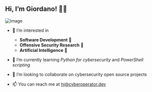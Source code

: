 ## Hi, I’m Giordano! 👨‍💻

![image](https://user-images.githubusercontent.com/110947927/196051737-24d3f915-d744-4a71-af19-76a874d9581f.png)

- 👀 I’m interested in

  - **Software Development** 🦕
  - **Offensive Security Research** 🦖
  - **Artificial Intelligence** 🤖
- 🌱 I’m currently learning *Python for cybersecurity* and *PowerShell scripting*
- 💞️ I’m looking to collaborate on cybersecurity open source projects 
- 📫 You can reach me at hi@cyberoperator.dev

<!---
Yoryov/Yoryov is a ✨ special ✨ repository because its `README.md` (this file) appears on your GitHub profile.
You can click the Preview link to take a look at your changes.
--->
